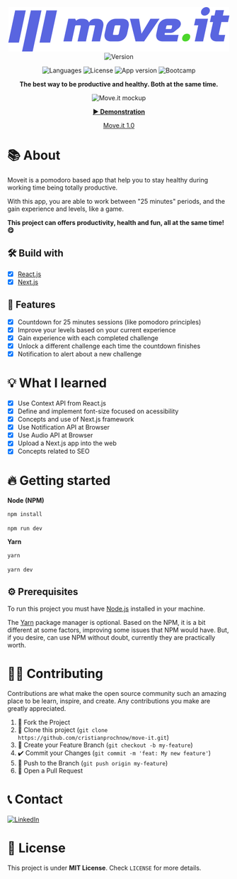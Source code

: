 <div align="center">

  ![Move.it][logo] ![Version][version-2-shield]

  ![Languages][languages-shield]
  ![License][license-shield]
  ![App version][version-shield]
  ![Bootcamp][nlw-shield]

  **The best way to be productive and healthy. Both at the same time.**

  ![Move.it mockup][demonstration]

  **[▶ Demonstration][move-it-url]**

  [Move.it 1.0][version-1-repo-url]

</div>

# 📚 About
Moveit is a pomodoro based app that help you to stay healthy during working time being totally productive.

With this app, you are able to work between "25 minutes" periods, and the gain experience and levels, like a game.

**This project can offers productivity, health and fun, all at the same time! 😋**

## 🛠 Build with

- [x] [React.js][reactjs]
- [x] [Next.js][nextjs]

## 📑 Features

- [x] Countdown for 25 minutes sessions (like pomodoro principles)
- [x] Improve your levels based on your current experience
- [x] Gain experience with each completed challenge
- [x] Unlock a different challenge each time the countdown finishes
- [x] Notification to alert about a new challenge

# 💡 What I learned

- [x] Use Context API from React.js
- [x] Define and implement font-size focused on acessibility
- [x] Concepts and use of Next.js framework
- [x] Use Notification API at Browser
- [x] Use Audio API at Browser
- [x] Upload a Next.js app into the web
- [x] Concepts related to SEO

# 🔥 Getting started
**Node (NPM)**
```
npm install

npm run dev
```
**Yarn**
```
yarn

yarn dev
```

## ⚙ Prerequisites
To run this project you must have [Node.js][nodejs] installed in your machine.

The [Yarn][yarnjs] package manager is optional. Based on the NPM, it is a bit different at some factors, improving some issues that NPM would have. But, if you desire, can use NPM without doubt, currently they are practically worth.

# 🤟🏼 Contributing
Contributions are what make the open source community such an amazing place to be learn, inspire, and create. Any contributions you make are greatly appreciated.

1. 🍴 Fork the Project
2. 👯 Clone this project (`git clone https://github.com/cristianprochnow/move-it.git`)
3. 🔀 Create your Feature Branch (`git checkout -b my-feature`)
4. ✔️ Commit your Changes (`git commit -m 'feat: My new feature'`)
5. 📌 Push to the Branch (`git push origin my-feature`)
6. 🔁 Open a Pull Request

# 📞 Contact
[![LinkedIn][linkedin-shield]][linkedin-url]

# 📜 License
This project is under **MIT License**. Check `LICENSE` for more details.

[logo]: ./public/logo-full.svg
[move-it-url]: https://move-it-now-better.vercel.app/
[languages-shield]: https://shields.io/github/languages/count/cristianprochnow/move-it?style=flat&color=5965E0
[license-shield]: https://shields.io/github/license/cristianprochnow/move-it?style=flat&color=5965E0
[nlw-shield]: https://img.shields.io/static/v1?label=next%20level%20week&message=4&color=5965E0
[version-shield]: https://img.shields.io/static/v1?label=version&message=2&color=4CD62B
[reactjs]: https://reactjs.org/
[nextjs]: https://nextjs.org/
[nodejs]: https://nodejs.org/
[yarnjs]: https://yarnpkg.com/
[linkedin-shield]: https://img.shields.io/badge/-Cristian_Prochnow-black.svg?e&logo=linkedin&colorB=0077b4
[linkedin-url]: https://www.linkedin.com/in/cristianprochnow
[demonstration]: ./.github/app.gif
[version-1-repo-url]: https://github.com/cristianprochnow/move-it/tree/nextjs
[version-2-shield]: https://img.shields.io/badge/-2.0-5965E0

